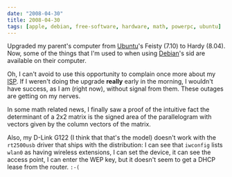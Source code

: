 ```yaml
---
date: "2008-04-30"
title: 2008-04-30
tags: [apple, debian, free-software, hardware, math, powerpc, ubuntu]
---
```

Upgraded my parent's computer from
[Ubuntu](http://www.ubuntu.com/)'s Feisty (7.10) to Hardy (8.04).
Now, some of the things that I'm used to when using
[Debian](http://www.debian.org/)'s sid are available on their
computer.

Oh, I can't avoid to use this opportunity to complain once more
about my [ISP](http://www.flash.net.br/). If I weren't doing the
upgrade **really** early in the morning, I wouldn't have success,
as I am (right now), without signal from them. These outages are
getting on my nerves.

In some math related news, I finally saw a proof of the intuitive
fact the determinant of a 2x2 matrix is the signed area of the
parallelogram with vectors given by the column vectors of the
matrix.

Also, my D-Link G122 (I think that that's the model) doesn't work
with the `rt2500usb` driver that ships with the distribution: I can
see that `iwconfig` lists `wlan0` as having wireless extensions, I
can set the device, it can see the access point, I can enter the
WEP key, but it doesn't seem to get a DHCP lease from the router.
`:-(`


